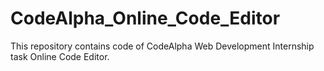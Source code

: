 # CodeAlpha_Online_Code_Editor
This repository contains code of CodeAlpha Web Development Internship task Online Code Editor.
